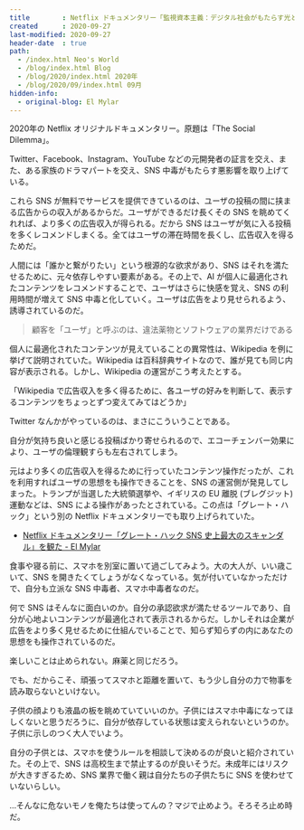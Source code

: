 ```yaml
---
title        : Netflix ドキュメンタリー「監視資本主義：デジタル社会がもたらす光と影」を観た
created      : 2020-09-27
last-modified: 2020-09-27
header-date  : true
path:
  - /index.html Neo's World
  - /blog/index.html Blog
  - /blog/2020/index.html 2020年
  - /blog/2020/09/index.html 09月
hidden-info:
  - original-blog: El Mylar
---
```


2020年の Netflix オリジナルドキュメンタリー。原題は「The Social Dilemma」。

Twitter、Facebook、Instagram、YouTube などの元開発者の証言を交え、また、ある家族のドラマパートを交え、SNS 中毒がもたらす悪影響を取り上げている。

これら SNS が無料でサービスを提供できているのは、ユーザの投稿の間に挟まる広告からの収入があるからだ。ユーザができるだけ長くその SNS を眺めてくれれば、より多くの広告収入が得られる。だから SNS はユーザが気に入る投稿を多くレコメンドしまくる。全てはユーザの滞在時間を長くし、広告収入を得るためだ。

人間には「誰かと繋がりたい」という根源的な欲求があり、SNS はそれを満たせるために、元々依存しやすい要素がある。その上で、AI が個人に最適化されたコンテンツをレコメンドすることで、ユーザはさらに快感を覚え、SNS の利用時間が増えて SNS 中毒と化していく。ユーザは広告をより見せられるよう、誘導されているのだ。

> 顧客を「ユーザ」と呼ぶのは、違法薬物とソフトウェアの業界だけである

個人に最適化されたコンテンツが見えていることの異常性は、Wikipedia を例に挙げて説明されていた。Wikipedia は百科辞典サイトなので、誰が見ても同じ内容が表示される。しかし、Wikipedia の運営がこう考えたとする。

「Wikipedia で広告収入を多く得るために、各ユーザの好みを判断して、表示するコンテンツをちょっとずつ変えてみてはどうか」

Twitter なんかがやっているのは、まさにこういうことである。

自分が気持ち良いと感じる投稿ばかり寄せられるので、エコーチェンバー効果により、ユーザの倫理観すらも左右されてしまう。

元はより多くの広告収入を得るために行っていたコンテンツ操作だったが、これを利用すればユーザの思想をも操作できることを、SNS の運営側が発見してしまった。トランプが当選した大統領選挙や、イギリスの EU 離脱 (ブレグジット) 運動などは、SNS による操作があったとされている。この点は「グレート・ハック」という別の Netflix ドキュメンタリーでも取り上げられていた。

- [Netflix ドキュメンタリー「グレート・ハック SNS 史上最大のスキャンダル」を観た - El Mylar](https://neos21.hateblo.jp/entry/2019/08/20/113000)

食事や寝る前に、スマホを別室に置いて過ごしてみよう。大の大人が、いい歳こいて、SNS を開きたくてしょうがなくなっている。気が付いていなかっただけで、自分も立派な SNS 中毒者、スマホ中毒者なのだ。

何で SNS はそんなに面白いのか。自分の承認欲求が満たせるツールであり、自分が心地よいコンテンツが最適化されて表示されるからだ。しかしそれは企業が広告をより多く見せるために仕組んでいることで、知らず知らずの内にあなたの思想をも操作されているのだ。

楽しいことは止められない。麻薬と同じだろう。

でも、だからこそ、頑張ってスマホと距離を置いて、もう少し自分の力で物事を読み取らないといけない。

子供の顔よりも液晶の板を眺めていていいのか。子供にはスマホ中毒になってほしくないと思うだろうに、自分が依存している状態は変えられないというのか。子供に示しのつく大人でいよう。

自分の子供とは、スマホを使うルールを相談して決めるのが良いと紹介されていた。その上で、SNS は高校生まで禁止するのが良いそうだ。未成年にはリスクが大きすぎるため、SNS 業界で働く親は自分たちの子供たちに SNS を使わせていないらしい。

…そんなに危ないモノを俺たちは使ってんの？マジで止めよう。そろそろ止め時だ。
